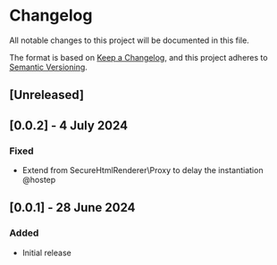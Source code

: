 # Changelog
All notable changes to this project will be documented in this file.

The format is based on [Keep a Changelog](https://keepachangelog.com/en/1.0.0/),
and this project adheres to [Semantic Versioning](https://semver.org/spec/v2.0.0.html).

## [Unreleased]

## [0.0.2] - 4 July 2024
### Fixed
- Extend from SecureHtmlRenderer\Proxy to delay the instantiation @hostep

## [0.0.1] - 28 June 2024
### Added
- Initial release

